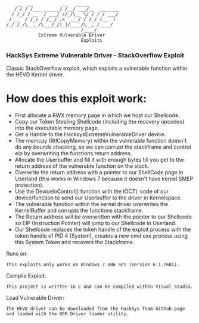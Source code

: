 ```
    __  __           __   _____           
   / / / /___ ______/ /__/ ___/__  _______
  / /_/ / __ `/ ___/ //_/\__ \/ / / / ___/
 / __  / /_/ / /__/ ,<  ___/ / /_/ (__  ) 
/_/ /_/\__,_/\___/_/|_|/____/\__, /____/  
                            /____/        
			Extreme Vulnerable Driver
							Exploits
```

### HackSys Extreme Vulnerable Driver - StackOverflow Exploit

Classic StackOverflow exploit, which exploits a vulnerable function within the HEVD Kernel driver.

# How does this exploit work:

* First allocate a RWX memory page in which we host our Shellcode.
* Copy our Token Stealing Shellcode (including the recovery opcodes) into the executable memory page.
* Get a Handle to the HacksysExtremeVulnerableDriver device.
* The memcpy (RtlCopyMemory) within the vulnerable function doesn't do any bounds checking, so we can corrupt the stackframe and control eip by overwriting the functions return address.  
* Allocate the Userbuffer and fill it with enough bytes till you get to the return address of the vulnerable function on the stack.
* Overwrite the return address with a pointer to our ShellCode page in Userland (this works in Windows 7 because it doesn't have kernel SMEP protection).
* Use the DeviceIoControl() function with the IOCTL code of our device/function to send our Userbuffer to the driver in Kernelspace.
* The vulnerable function within the kernel driver overwrites the KernelBuffer and corrupts the functions stackframe.
* The Return address will be overwritten with the pointer to our Shellcode so EIP (Instruction Pointer) will jump to our Shellcode in Userland.
* Our Shellcode replaces the token handle of the exploit process with the token handle of PID 4 (System), creates a new cmd.exe process using this System Token and recovers the Stackframe.  

Runs on:

```
This exploits only works on Windows 7 x86 SP1 (Version 6.1.7601).
``` 

Compile Exploit:

```
This project is written in C and can be compiled within Visual Studio.
```

Load Vulnerable Driver:

```
The HEVD driver can be downloaded from the HackSys Team Github page and loaded with the OSR Driver loader utility.
```
